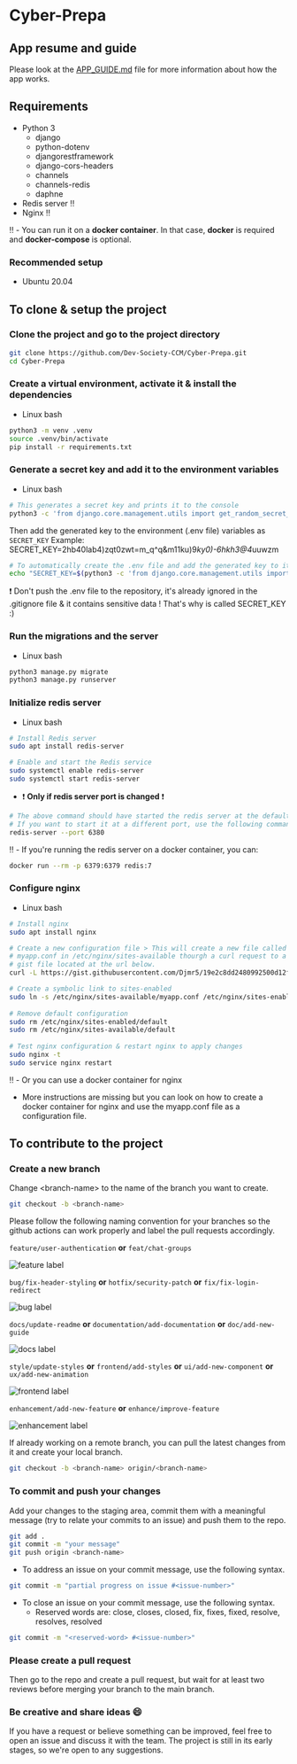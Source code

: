 # Cyber-Prepa

## App resume and guide
Please look at the [APP_GUIDE.md](APP_GUIDE.md) file for more information about how the app works.

## Requirements
- Python 3
    - django
    - python-dotenv
    - djangorestframework
    - django-cors-headers
    - channels
    - channels-redis
    - daphne
- Redis server :bangbang:
- Nginx :bangbang:

:bangbang: - You can run it on a **docker container**. In that case, **docker** is required and **docker-compose** is optional.

### Recommended setup
- Ubuntu 20.04

## To clone & setup the project

### Clone the project and go to the project directory
```bash
git clone https://github.com/Dev-Society-CCM/Cyber-Prepa.git
cd Cyber-Prepa
```

### Create a virtual environment, activate it & install the dependencies
- Linux bash
```bash
python3 -m venv .venv
source .venv/bin/activate
pip install -r requirements.txt
```

### Generate a secret key and add it to the environment variables
- Linux bash
```bash
# This generates a secret key and prints it to the console
python3 -c 'from django.core.management.utils import get_random_secret_key; print(get_random_secret_key())'
```

Then add the generated key to the environment (.env file) variables as `SECRET_KEY`
Example:
SECRET_KEY=2hb40lab4)zqt0zwt=m_q^q&m11ku)9*ky0)-6hkh3@4*uuwzm
```bash
# To automatically create the .env file and add the generated key to it
echo "SECRET_KEY=$(python3 -c 'from django.core.management.utils import get_random_secret_key; print(get_random_secret_key())')" > .env
```

:exclamation: Don't push the .env file to the repository, it's already ignored in the .gitignore file & it contains sensitive data ! That's why is called SECRET_KEY :)

### Run the migrations and the server
- Linux bash
```bash
python3 manage.py migrate
python3 manage.py runserver
```

### Initialize redis server

- Linux bash
```bash
# Install Redis server
sudo apt install redis-server

# Enable and start the Redis service
sudo systemctl enable redis-server
sudo systemctl start redis-server
```

- :exclamation: **Only if redis server port is changed** :exclamation:
```bash
# The above command should have started the redis server at the default port 6379
# If you want to start it at a different port, use the following command
redis-server --port 6380
```

:bangbang: - If you're running the redis server on a docker container, you can:
```bash
docker run --rm -p 6379:6379 redis:7
```

### Configure nginx

- Linux bash
```bash
# Install nginx
sudo apt install nginx

# Create a new configuration file > This will create a new file called 
# myapp.conf in /etc/nginx/sites-available thourgh a curl request to a
# gist file located at the url below. 
curl -L https://gist.githubusercontent.com/Djmr5/19e2c8dd2480992500d12fd54a10913c/raw/e85561a2a65247aea28992558052a748da7aa6c7/myapp.conf -o /etc/nginx/sites-available/myapp.conf

# Create a symbolic link to sites-enabled
sudo ln -s /etc/nginx/sites-available/myapp.conf /etc/nginx/sites-enabled/
    
# Remove default configuration
sudo rm /etc/nginx/sites-enabled/default
sudo rm /etc/nginx/sites-available/default
    
# Test nginx configuration & restart nginx to apply changes
sudo nginx -t
sudo service nginx restart
```

:bangbang: - Or you can use a docker container for nginx
- More instructions are missing but you can look on how to create a docker container for nginx and use the myapp.conf file as a configuration file.

## To contribute to the project

### Create a new branch
Change \<branch-name> to the name of the branch you want to create.
```bash
git checkout -b <branch-name>
```

Please follow the following naming convention for your branches so the github actions can work properly and label the pull requests accordingly.


`feature/user-authentication` **or**
`feat/chat-groups`

![feature label](https://img.shields.io/badge/feature-4FB916?style=for-the-badge)

`bug/fix-header-styling` **or**
`hotfix/security-patch` **or**
`fix/fix-login-redirect`

![bug label](https://img.shields.io/badge/bug-FF0000?style=for-the-badge)

`docs/update-readme` **or** `documentation/add-documentation` **or** `doc/add-new-guide`

![docs label](https://img.shields.io/badge/docs-0075CA?style=for-the-badge)

`style/update-styles` **or** `frontend/add-styles` **or** `ui/add-new-component` **or** `ux/add-new-animation`

![frontend label](https://img.shields.io/badge/frontend-D93F0B?style=for-the-badge)

`enhancement/add-new-feature` **or** `enhance/improve-feature`

![enhancement label](https://img.shields.io/badge/enhancement-A2EEEF?style=for-the-badge)

If already working on a remote branch, you can pull the latest changes from it and create your local branch.
```bash
git checkout -b <branch-name> origin/<branch-name>
```

### To commit and push your changes
Add your changes to the staging area, commit them with a meaningful message (try to relate your commits to an issue) and push them to the repo.
```bash
git add .
git commit -m "your message"
git push origin <branch-name>
```
- To address an issue on your commit message, use the following syntax.
```bash
git commit -m "partial progress on issue #<issue-number>"
```
- To close an issue on your commit message, use the following syntax.
    - Reserved words are: close, closes, closed, fix, fixes, fixed, resolve, resolves, resolved
```bash
git commit -m "<reserved-word> #<issue-number>"
```
### Please create a pull request
Then go to the repo and create a pull request, but wait for at least two reviews before merging your branch to the main branch.

### Be creative and share ideas :smile:

If you have a request or believe something can be improved, feel free to open an issue and discuss it with the team. The project is still in its early stages, so we're open to any suggestions.
